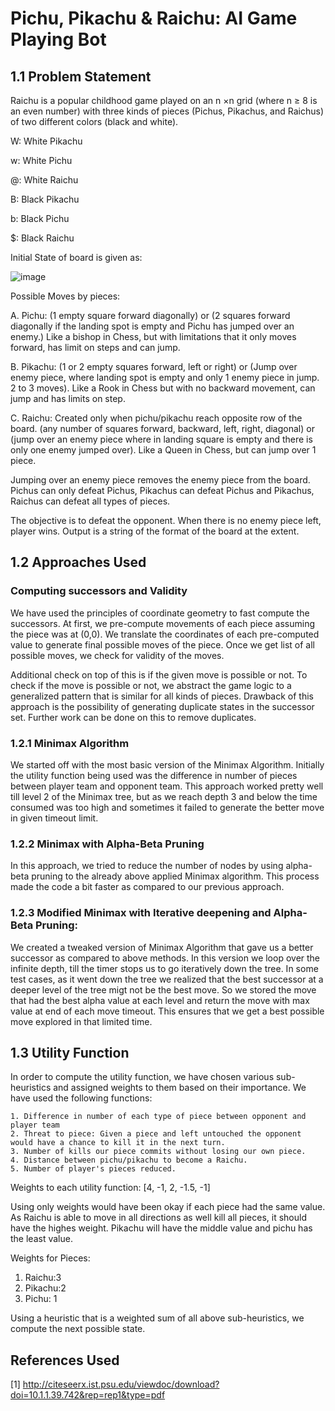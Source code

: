 # Pichu, Pikachu \& Raichu: AI Game Playing Bot

## 1.1 Problem Statement

Raichu is a popular childhood game played on an n ×n grid (where n ≥ 8 is an even number) with three kinds of pieces (Pichus, Pikachus, and Raichus) of two different colors (black and white).

W: White Pikachu

w: White Pichu

@: White Raichu

B: Black Pikachu

b: Black Pichu

$: Black Raichu

Initial State of board is given as:

![image](https://media.github.iu.edu/user/18130/files/9050f680-3ddb-11ec-8347-26b2fed78d05)

Possible Moves by pieces:

A. Pichu: (1 empty square forward diagonally) or (2 squares forward diagonally if the landing spot is empty and Pichu has jumped over an enemy.) Like a bishop in Chess, but with limitations that it only moves forward, has limit on steps and can jump.

B. Pikachu: (1 or 2 empty squares forward, left or right) or (Jump over enemy piece, where landing spot is empty and only 1 enemy piece in jump. 2 to 3 moves). Like a Rook in Chess but with no backward movement, can jump and has limits on step.

C. Raichu: Created only when pichu/pikachu reach opposite row of the board. (any number of squares forward, backward, left, right, diagonal) or (jump over an enemy piece where in landing square is empty and there is only one enemy jumped over). Like a Queen in Chess, but can jump over 1 piece.

Jumping over an enemy piece removes the enemy piece from the board. Pichus can only defeat Pichus, Pikachus can defeat Pichus and Pikachus, Raichus can defeat all types of pieces.

The objective is to defeat the opponent. When there is no enemy piece left, player wins. Output is a string of the format of the board at the extent.

## 1.2 Approaches Used

### Computing successors and Validity

We have used the principles of coordinate geometry to fast compute the successors.
At first, we pre-compute movements of each piece assuming the piece was at (0,0). We translate the coordinates of each pre-computed value to generate final possible moves of the piece. Once we get list of all possible moves, we check for validity of the moves.

Additional check on top of this is if the given move is possible or not. To check if the move is possible or not, we abstract the game logic to a generalized pattern that is similar for all kinds of pieces. Drawback of this approach is the possibility of generating duplicate states in the successor set. Further work can be done on this to remove duplicates.

### 1.2.1 Minimax Algorithm

We started off with the most basic version of the Minimax Algorithm. Initially the utility function being used was the difference in number of pieces between player team and opponent team.
This approach worked pretty well till level 2 of the Minimax tree, but as we reach depth 3 and below the time consumed was too high and sometimes it failed to generate the better move in given timeout limit.

### 1.2.2 Minimax with Alpha-Beta Pruning

In this approach, we tried to reduce the number of nodes by using alpha-beta pruning to the already above applied Minimax algorithm. This process made the code a bit faster as compared to our previous approach.

### 1.2.3 Modified Minimax with Iterative deepening and Alpha-Beta Pruning:

We created a tweaked version of Minimax Algorithm that gave us a better successor as compared to above methods. In this version we loop over the infinite depth, till the timer stops us to go iteratively down the tree. In some test cases, as it went down the tree we realized that the best successor at a deeper level of the tree migt not be the best move. So we stored the move that had the best alpha value at each level and return the move with max value at end of each move timeout. This ensures that we get a best possible move explored in that limited time.

## 1.3 Utility Function

In order to compute the utility function, we have chosen various sub-heuristics and assigned weights to them based on their importance.
We have used the following functions:

    1. Difference in number of each type of piece between opponent and player team
    2. Threat to piece: Given a piece and left untouched the opponent would have a chance to kill it in the next turn.
    3. Number of kills our piece commits without losing our own piece.
    4. Distance between pichu/pikachu to become a Raichu.
    5. Number of player's pieces reduced.

Weights to each utility function: [4, -1, 2, -1.5, -1]

Using only weights would have been okay if each piece had the same value. As Raichu is able to move in all directions as well kill all pieces, it should have the highes weight. Pikachu will have the middle value and pichu has the least value.

Weights for Pieces:

1. Raichu:3
2. Pikachu:2
3. Pichu: 1

Using a heuristic that is a weighted sum of all above sub-heuristics, we compute the next possible state.

## References Used

[1] http://citeseerx.ist.psu.edu/viewdoc/download?doi=10.1.1.39.742&rep=rep1&type=pdf

